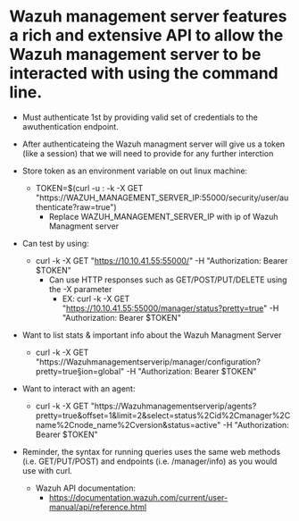 # Wazuh management server features a rich and extensive API to allow the Wazuh management server to be interacted with using the command line.

- Must authenticate 1st by providing valid set of credentials to the awuthentication endpoint.

- After authenticateing the Wazuh managment server will give us a token (like a session) that we will need to provide for any further interction

- Store token as an environment variable on out linux machine:
  - TOKEN=$(curl -u : -k -X GET "https://WAZUH_MANAGEMENT_SERVER_IP:55000/security/user/authenticate?raw=true")
    - Replace WAZUH_MANAGEMENT_SERVER_IP with ip of Wazuh Managment server

- Can test by using:
  - curl -k -X GET "https://10.10.41.55:55000/" -H "Authorization: Bearer $TOKEN"
    - Can use HTTP responses such as GET/POST/PUT/DELETE using the -X parameter
      - EX: curl -k -X GET "https://10.10.41.55:55000/manager/status?pretty=true" -H "Authorization: Bearer $TOKEN"

- Want to list stats & important info about the Wazuh Managment Server
  - curl -k -X GET "https://Wazuhmanagementserverip/manager/configuration?pretty=true§ion=global" -H "Authorization: Bearer $TOKEN"
- Want to interact with an agent: 
  - curl -k -X GET "https://Wazuhmanagementserverip/agents?pretty=true&offset=1&limit=2&select=status%2Cid%2Cmanager%2Cname%2Cnode_name%2Cversion&status=active" -H "Authorization: Bearer $TOKEN"

- Reminder, the syntax for running queries uses the same web methods (i.e. GET/PUT/POST) and endpoints (i.e. /manager/info) as you would use with curl.
  - Wazuh API documentation:
    - https://documentation.wazuh.com/current/user-manual/api/reference.html
